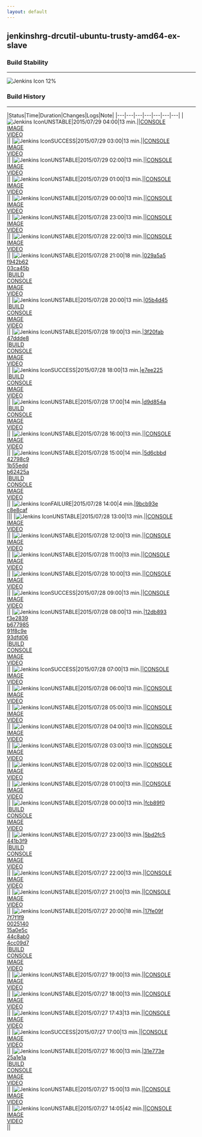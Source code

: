 ```yaml
---
layout: default
---
```

## jenkinshrg-drcutil-ubuntu-trusty-amd64-ex-slave
### Build Stability
___
![Jenkins Icon](http://jenkinshrg.github.io/images/48x48/health-00to19.png)
12%
  
### Build History
___
|Status|Time|Duration|Changes|Logs|Note|
|---|---|---|---|---|---|---|
|![Jenkins Icon](http://jenkinshrg.github.io/images/24x24/yellow.png)UNSTABLE|2015/07/29 04:00|13 min.||[CONSOLE](https://drive.google.com/file/d/0B54sHwaxmuM4amlSbElkcXRlNGs/view?usp=drivesdk)<br>[IMAGE](https://drive.google.com/file/d/0B54sHwaxmuM4V29TQ1pvb2k4YmM/view?usp=drivesdk)<br>[VIDEO](https://drive.google.com/file/d/0B54sHwaxmuM4SXd0c29TanlZbGc/view?usp=drivesdk)<br>||
|![Jenkins Icon](http://jenkinshrg.github.io/images/24x24/blue.png)SUCCESS|2015/07/29 03:00|13 min.||[CONSOLE](https://drive.google.com/file/d/0B54sHwaxmuM4NzFZUzgtb1kwMlk/view?usp=drivesdk)<br>[IMAGE](https://drive.google.com/file/d/0B54sHwaxmuM4dnhJejBpTWZjbzA/view?usp=drivesdk)<br>[VIDEO](https://drive.google.com/file/d/0B54sHwaxmuM4VmpHRmhINEJuWk0/view?usp=drivesdk)<br>||
|![Jenkins Icon](http://jenkinshrg.github.io/images/24x24/yellow.png)UNSTABLE|2015/07/29 02:00|13 min.||[CONSOLE](https://drive.google.com/file/d/0B54sHwaxmuM4LWxEcFl4b0JMVDQ/view?usp=drivesdk)<br>[IMAGE](https://drive.google.com/file/d/0B54sHwaxmuM4eWZCWGk4WU9NcHc/view?usp=drivesdk)<br>[VIDEO](https://drive.google.com/file/d/0B54sHwaxmuM4enlBME1ldkp2dVU/view?usp=drivesdk)<br>||
|![Jenkins Icon](http://jenkinshrg.github.io/images/24x24/yellow.png)UNSTABLE|2015/07/29 01:00|13 min.||[CONSOLE](https://drive.google.com/file/d/0B54sHwaxmuM4ZXFpeFBMQlZhYm8/view?usp=drivesdk)<br>[IMAGE](https://drive.google.com/file/d/0B54sHwaxmuM4OXR5bHV3SHRzelE/view?usp=drivesdk)<br>[VIDEO](https://drive.google.com/file/d/0B54sHwaxmuM4Qy1neDYxZ0djdWs/view?usp=drivesdk)<br>||
|![Jenkins Icon](http://jenkinshrg.github.io/images/24x24/yellow.png)UNSTABLE|2015/07/29 00:00|13 min.||[CONSOLE](https://drive.google.com/file/d/0B54sHwaxmuM4eks1bVhaSTV0VUU/view?usp=drivesdk)<br>[IMAGE](https://drive.google.com/file/d/0B54sHwaxmuM4dGk0dENVdy1rNWc/view?usp=drivesdk)<br>[VIDEO](https://drive.google.com/file/d/0B54sHwaxmuM4M1NKb0pEYnNTSVk/view?usp=drivesdk)<br>||
|![Jenkins Icon](http://jenkinshrg.github.io/images/24x24/yellow.png)UNSTABLE|2015/07/28 23:00|13 min.||[CONSOLE](https://drive.google.com/file/d/0B54sHwaxmuM4X0Vib0laWmJzZE0/view?usp=drivesdk)<br>[IMAGE](https://drive.google.com/file/d/0B54sHwaxmuM4djVsWlN5Z29fWWc/view?usp=drivesdk)<br>[VIDEO](https://drive.google.com/file/d/0B54sHwaxmuM4bGx5RHF4bklPZDQ/view?usp=drivesdk)<br>||
|![Jenkins Icon](http://jenkinshrg.github.io/images/24x24/yellow.png)UNSTABLE|2015/07/28 22:00|13 min.||[CONSOLE](https://drive.google.com/file/d/0B54sHwaxmuM4di1qVzdrQmpoYU0/view?usp=drivesdk)<br>[IMAGE](https://drive.google.com/file/d/0B54sHwaxmuM4UXBCcVZGUEtFbmM/view?usp=drivesdk)<br>[VIDEO](https://drive.google.com/file/d/0B54sHwaxmuM4OG5qakt2d04tYjA/view?usp=drivesdk)<br>||
|![Jenkins Icon](http://jenkinshrg.github.io/images/24x24/yellow.png)UNSTABLE|2015/07/28 21:00|18 min.|[029a5a5](https://github.com/jrl-umi3218/hmc2/commit/029a5a50cb83e3e3253fb0e332be037ad4fe4984)<br>[f942b62](https://github.com/jrl-umi3218/hrpsys-humanoid/commit/f942b622993b4ba9755beb79060b2fc2531321c4)<br>[03ca45b](https://github.com/jrl-umi3218/hrpsys-humanoid/commit/03ca45b16da9ba6aea88cf8fd51b8f87267fdc1a)<br>|[BUILD](https://drive.google.com/file/d/0B54sHwaxmuM4REJPZENQSWpjVWc/view?usp=drivesdk)<br>[CONSOLE](https://drive.google.com/file/d/0B54sHwaxmuM4MFB1T1V2YTh3MTQ/view?usp=drivesdk)<br>[IMAGE](https://drive.google.com/file/d/0B54sHwaxmuM4ZUV1bUNYOHRmeWc/view?usp=drivesdk)<br>[VIDEO](https://drive.google.com/file/d/0B54sHwaxmuM4S1ItaVJudjJIWnM/view?usp=drivesdk)<br>||
|![Jenkins Icon](http://jenkinshrg.github.io/images/24x24/yellow.png)UNSTABLE|2015/07/28 20:00|13 min.|[05b4d45](https://github.com/jrl-umi3218/hrpsys-humanoid/commit/05b4d4535ba3d516e91c44a5c09686c99375b040)<br>|[BUILD](https://drive.google.com/file/d/0B54sHwaxmuM4ZTd1Z19mZGRnbE0/view?usp=drivesdk)<br>[CONSOLE](https://drive.google.com/file/d/0B54sHwaxmuM4bXhFN2cyRjdOaUU/view?usp=drivesdk)<br>[IMAGE](https://drive.google.com/file/d/0B54sHwaxmuM4RzlMejRNbm9vcmc/view?usp=drivesdk)<br>[VIDEO](https://drive.google.com/file/d/0B54sHwaxmuM4UTc4bmhYd3lYYTQ/view?usp=drivesdk)<br>||
|![Jenkins Icon](http://jenkinshrg.github.io/images/24x24/yellow.png)UNSTABLE|2015/07/28 19:00|13 min.|[3f20fab](https://github.com/fkanehiro/hrpsys-base/commit/3f20fab8feda6709cc9068cd3d921aa07b5b6c12)<br>[47ddde8](https://github.com/jrl-umi3218/hrpsys-humanoid/commit/47ddde8db2d067922ffbcc1ade298da41aaa2eb3)<br>|[BUILD](https://drive.google.com/file/d/0B54sHwaxmuM4OHNGUVZwbWNrU3c/view?usp=drivesdk)<br>[CONSOLE](https://drive.google.com/file/d/0B54sHwaxmuM4RXc3eWZ6SFJuYjg/view?usp=drivesdk)<br>[IMAGE](https://drive.google.com/file/d/0B54sHwaxmuM4a3ZjaUtpclp3VFU/view?usp=drivesdk)<br>[VIDEO](https://drive.google.com/file/d/0B54sHwaxmuM4WnI2NktNdE5RZEk/view?usp=drivesdk)<br>||
|![Jenkins Icon](http://jenkinshrg.github.io/images/24x24/blue.png)SUCCESS|2015/07/28 18:00|13 min.|[e7ee225](https://github.com/jrl-umi3218/hrpsys-humanoid/commit/e7ee22562be9cda2487f0da69c015f4f1d38a76a)<br>|[BUILD](https://drive.google.com/file/d/0B54sHwaxmuM4djRLeXNvNFF0TVU/view?usp=drivesdk)<br>[CONSOLE](https://drive.google.com/file/d/0B54sHwaxmuM4dkg1RnQ5RGJsNk0/view?usp=drivesdk)<br>[IMAGE](https://drive.google.com/file/d/0B54sHwaxmuM4ZldSRk1QQl9HZlE/view?usp=drivesdk)<br>[VIDEO](https://drive.google.com/file/d/0B54sHwaxmuM4ZkFMOTFMREplUlE/view?usp=drivesdk)<br>||
|![Jenkins Icon](http://jenkinshrg.github.io/images/24x24/yellow.png)UNSTABLE|2015/07/28 17:00|14 min.|[d9d854a](https://github.com/jrl-umi3218/hrp2-drc/commit/d9d854a7f05532f048643fb2786e38eb3077ee97)<br>|[BUILD](https://drive.google.com/file/d/0B54sHwaxmuM4emtmdkowZkhDZW8/view?usp=drivesdk)<br>[CONSOLE](https://drive.google.com/file/d/0B54sHwaxmuM4d1BfSTFuN21kUDg/view?usp=drivesdk)<br>[IMAGE](https://drive.google.com/file/d/0B54sHwaxmuM4bjFtbWQ2TDV1aHc/view?usp=drivesdk)<br>[VIDEO](https://drive.google.com/file/d/0B54sHwaxmuM4ZTQ0aURKR190dUE/view?usp=drivesdk)<br>||
|![Jenkins Icon](http://jenkinshrg.github.io/images/24x24/yellow.png)UNSTABLE|2015/07/28 16:00|13 min.||[CONSOLE](https://drive.google.com/file/d/0B54sHwaxmuM4Q1ZhM1hTbU1HMGM/view?usp=drivesdk)<br>[IMAGE](https://drive.google.com/file/d/0B54sHwaxmuM4dEJFT2paaVhUYkk/view?usp=drivesdk)<br>[VIDEO](https://drive.google.com/file/d/0B54sHwaxmuM4MjdfNTdDeUE1ckk/view?usp=drivesdk)<br>||
|![Jenkins Icon](http://jenkinshrg.github.io/images/24x24/yellow.png)UNSTABLE|2015/07/28 15:00|14 min.|[5d6cbbd](https://github.com/jrl-umi3218/hmc2/commit/5d6cbbdb796c14c0f5c6adfeb129a07bd3930733)<br>[42798c9](https://github.com/jrl-umi3218/hmc2/commit/42798c9973a33cb500910bf0a410e8a74516a488)<br>[1b55edd](https://github.com/jrl-umi3218/hrpsys-humanoid/commit/1b55edd17ef06dc36fab668b6b87665b6becd8f7)<br>[b62425a](https://github.com/jrl-umi3218/hrpsys-humanoid/commit/b62425a4244bf5210d5818ff4e4012592f79bb28)<br>|[BUILD](https://drive.google.com/file/d/0B54sHwaxmuM4cmhZUjBubWs5SG8/view?usp=drivesdk)<br>[CONSOLE](https://drive.google.com/file/d/0B54sHwaxmuM4TkdyZTlPQmJKUmM/view?usp=drivesdk)<br>[IMAGE](https://drive.google.com/file/d/0B54sHwaxmuM4VFhRQVk3ZTFxQk0/view?usp=drivesdk)<br>[VIDEO](https://drive.google.com/file/d/0B54sHwaxmuM4YUhxOFRPeno2MUk/view?usp=drivesdk)<br>||
|![Jenkins Icon](http://jenkinshrg.github.io/images/24x24/red.png)FAILURE|2015/07/28 14:00|4 min.|[9bcb93e](https://github.com/jrl-umi3218/hmc2/commit/9bcb93e10c6c29f8bea862f4d8c07d999bfe29aa)<br>[c8e8caf](https://github.com/jrl-umi3218/hrpsys-humanoid/commit/c8e8caf0fc1dc0a7dcf6c4f404da13720fd63de2)<br>|||
|![Jenkins Icon](http://jenkinshrg.github.io/images/24x24/yellow.png)UNSTABLE|2015/07/28 13:00|13 min.||[CONSOLE](https://drive.google.com/file/d/0B54sHwaxmuM4VURWUEZEdk91ZTQ/view?usp=drivesdk)<br>[IMAGE](https://drive.google.com/file/d/0B54sHwaxmuM4dGc1Rm1PMG5sRlE/view?usp=drivesdk)<br>[VIDEO](https://drive.google.com/file/d/0B54sHwaxmuM4b3otb3E2T0NQR3M/view?usp=drivesdk)<br>||
|![Jenkins Icon](http://jenkinshrg.github.io/images/24x24/yellow.png)UNSTABLE|2015/07/28 12:00|13 min.||[CONSOLE](https://drive.google.com/file/d/0B54sHwaxmuM4T29JOWN5Y25nLVU/view?usp=drivesdk)<br>[IMAGE](https://drive.google.com/file/d/0B54sHwaxmuM4MmtOZ21WZTVkck0/view?usp=drivesdk)<br>[VIDEO](https://drive.google.com/file/d/0B54sHwaxmuM4eTJFbzhHRTJyX3c/view?usp=drivesdk)<br>||
|![Jenkins Icon](http://jenkinshrg.github.io/images/24x24/yellow.png)UNSTABLE|2015/07/28 11:00|13 min.||[CONSOLE](https://drive.google.com/file/d/0B54sHwaxmuM4TTVlV1E2b3M2c1k/view?usp=drivesdk)<br>[IMAGE](https://drive.google.com/file/d/0B54sHwaxmuM4TlNxTVlTRUJUVnM/view?usp=drivesdk)<br>[VIDEO](https://drive.google.com/file/d/0B54sHwaxmuM4OHRUR0U3Mm93Nkk/view?usp=drivesdk)<br>||
|![Jenkins Icon](http://jenkinshrg.github.io/images/24x24/yellow.png)UNSTABLE|2015/07/28 10:00|13 min.||[CONSOLE](https://drive.google.com/file/d/0B54sHwaxmuM4MGZ2UDF3Z3FFM0U/view?usp=drivesdk)<br>[IMAGE](https://drive.google.com/file/d/0B54sHwaxmuM4eWtyUDNnM2dUTkE/view?usp=drivesdk)<br>[VIDEO](https://drive.google.com/file/d/0B54sHwaxmuM4WWxRZk9PMkl1REk/view?usp=drivesdk)<br>||
|![Jenkins Icon](http://jenkinshrg.github.io/images/24x24/blue.png)SUCCESS|2015/07/28 09:00|13 min.||[CONSOLE](https://drive.google.com/file/d/0B54sHwaxmuM4UlZOY2h2N3FrMms/view?usp=drivesdk)<br>[IMAGE](https://drive.google.com/file/d/0B54sHwaxmuM4eXZSa2xXMkJwNms/view?usp=drivesdk)<br>[VIDEO](https://drive.google.com/file/d/0B54sHwaxmuM4Q3BnaDV0NWJqeFU/view?usp=drivesdk)<br>||
|![Jenkins Icon](http://jenkinshrg.github.io/images/24x24/yellow.png)UNSTABLE|2015/07/28 08:00|13 min.|[12db893](https://github.com/fkanehiro/hrpsys-base/commit/12db893d2cd67e84bf98f1843ecbfcdc81e4f2a3)<br>[f3e2839](https://github.com/fkanehiro/hrpsys-base/commit/f3e2839cac5291c07f44a0e239ee3cc8d8ef4fef)<br>[b677985](https://github.com/fkanehiro/hrpsys-base/commit/b677985b388b747fcdbde285f441ca0c8ecb0f81)<br>[91f8c9e](https://github.com/fkanehiro/hrpsys-base/commit/91f8c9eb34fa013ec73d3fe58c93da85937a873d)<br>[93dfd06](https://github.com/fkanehiro/hrpsys-base/commit/93dfd065a03424f30166cfe24731b603caa8fe6f)<br>|[BUILD](https://drive.google.com/file/d/0B54sHwaxmuM4bVNTRlFucFNiZEk/view?usp=drivesdk)<br>[CONSOLE](https://drive.google.com/file/d/0B54sHwaxmuM4dUptMmZlbXQyOFE/view?usp=drivesdk)<br>[IMAGE](https://drive.google.com/file/d/0B54sHwaxmuM4Ym1qby14SWZicDQ/view?usp=drivesdk)<br>[VIDEO](https://drive.google.com/file/d/0B54sHwaxmuM4UklMUXl1cGg2MXc/view?usp=drivesdk)<br>||
|![Jenkins Icon](http://jenkinshrg.github.io/images/24x24/blue.png)SUCCESS|2015/07/28 07:00|13 min.||[CONSOLE](https://drive.google.com/file/d/0B54sHwaxmuM4bFNlazNGZ1FVaE0/view?usp=drivesdk)<br>[IMAGE](https://drive.google.com/file/d/0B54sHwaxmuM4dlZVZVZTOXZRUGc/view?usp=drivesdk)<br>[VIDEO](https://drive.google.com/file/d/0B54sHwaxmuM4UUVoYW12TWJrUjg/view?usp=drivesdk)<br>||
|![Jenkins Icon](http://jenkinshrg.github.io/images/24x24/yellow.png)UNSTABLE|2015/07/28 06:00|13 min.||[CONSOLE](https://drive.google.com/file/d/0B54sHwaxmuM4X1BoU09oUFBRVFk/view?usp=drivesdk)<br>[IMAGE](https://drive.google.com/file/d/0B54sHwaxmuM4UjhPUWlDd2x4T1E/view?usp=drivesdk)<br>[VIDEO](https://drive.google.com/file/d/0B54sHwaxmuM4MnY3WnlhVXhLRlE/view?usp=drivesdk)<br>||
|![Jenkins Icon](http://jenkinshrg.github.io/images/24x24/yellow.png)UNSTABLE|2015/07/28 05:00|13 min.||[CONSOLE](https://drive.google.com/file/d/0B54sHwaxmuM4T1ROVlBBVTdSbzg/view?usp=drivesdk)<br>[IMAGE](https://drive.google.com/file/d/0B54sHwaxmuM4NDk2Z0NEdmoyUXc/view?usp=drivesdk)<br>[VIDEO](https://drive.google.com/file/d/0B54sHwaxmuM4TFlBWHlpbElwbms/view?usp=drivesdk)<br>||
|![Jenkins Icon](http://jenkinshrg.github.io/images/24x24/yellow.png)UNSTABLE|2015/07/28 04:00|13 min.||[CONSOLE](https://drive.google.com/file/d/0B54sHwaxmuM4N0VPYnJMc1FweWs/view?usp=drivesdk)<br>[IMAGE](https://drive.google.com/file/d/0B54sHwaxmuM4T1NLcVZ6Njd0Qms/view?usp=drivesdk)<br>[VIDEO](https://drive.google.com/file/d/0B54sHwaxmuM4TVIxWWxpQjFqOHM/view?usp=drivesdk)<br>||
|![Jenkins Icon](http://jenkinshrg.github.io/images/24x24/yellow.png)UNSTABLE|2015/07/28 03:00|13 min.||[CONSOLE](https://drive.google.com/file/d/0B54sHwaxmuM4NE83UWNlUmw3WlU/view?usp=drivesdk)<br>[IMAGE](https://drive.google.com/file/d/0B54sHwaxmuM4aDl2Ykg5aTFpVEk/view?usp=drivesdk)<br>[VIDEO](https://drive.google.com/file/d/0B54sHwaxmuM4NGdfWUphVi1oOEU/view?usp=drivesdk)<br>||
|![Jenkins Icon](http://jenkinshrg.github.io/images/24x24/yellow.png)UNSTABLE|2015/07/28 02:00|13 min.||[CONSOLE](https://drive.google.com/file/d/0B54sHwaxmuM4ZW55X3BEbGY3aEU/view?usp=drivesdk)<br>[IMAGE](https://drive.google.com/file/d/0B54sHwaxmuM4YnREQWJwU0k3eXM/view?usp=drivesdk)<br>[VIDEO](https://drive.google.com/file/d/0B54sHwaxmuM4dWFRSnhuTDRHekU/view?usp=drivesdk)<br>||
|![Jenkins Icon](http://jenkinshrg.github.io/images/24x24/yellow.png)UNSTABLE|2015/07/28 01:00|13 min.||[CONSOLE](https://drive.google.com/file/d/0B54sHwaxmuM4U2w4NzRtaDc2YWs/view?usp=drivesdk)<br>[IMAGE](https://drive.google.com/file/d/0B54sHwaxmuM4N0p5cF8xU1h6Skk/view?usp=drivesdk)<br>[VIDEO](https://drive.google.com/file/d/0B54sHwaxmuM4S2hEdExscmlhaGc/view?usp=drivesdk)<br>||
|![Jenkins Icon](http://jenkinshrg.github.io/images/24x24/yellow.png)UNSTABLE|2015/07/28 00:00|13 min.|[fcb89f0](https://github.com/jrl-umi3218/hmc2/commit/fcb89f0a08fd431cf55bcce835744ea569c92614)<br>|[BUILD](https://drive.google.com/file/d/0B54sHwaxmuM4elZMVERpaGl2ckU/view?usp=drivesdk)<br>[CONSOLE](https://drive.google.com/file/d/0B54sHwaxmuM4NW5Wal9HOC1tUW8/view?usp=drivesdk)<br>[IMAGE](https://drive.google.com/file/d/0B54sHwaxmuM4ODA1T1diZWNFclU/view?usp=drivesdk)<br>[VIDEO](https://drive.google.com/file/d/0B54sHwaxmuM4SzNoZDRsc2ppRTQ/view?usp=drivesdk)<br>||
|![Jenkins Icon](http://jenkinshrg.github.io/images/24x24/yellow.png)UNSTABLE|2015/07/27 23:00|13 min.|[5bd2fc5](https://github.com/fkanehiro/hrpsys-base/commit/5bd2fc5c4207936be7fb08460a2597bef6c006b5)<br>[441b3f9](https://github.com/fkanehiro/hrpsys-base/commit/441b3f98270d7a15caff7ea601c1e12e2c720ba6)<br>|[BUILD](https://drive.google.com/file/d/0B54sHwaxmuM4M1BETFpYcS1CVm8/view?usp=drivesdk)<br>[CONSOLE](https://drive.google.com/file/d/0B54sHwaxmuM4dVdqVklHYUdtWlE/view?usp=drivesdk)<br>[IMAGE](https://drive.google.com/file/d/0B54sHwaxmuM4UjF0TmZ6VExzdUE/view?usp=drivesdk)<br>[VIDEO](https://drive.google.com/file/d/0B54sHwaxmuM4SndSWVVRTXVYdGs/view?usp=drivesdk)<br>||
|![Jenkins Icon](http://jenkinshrg.github.io/images/24x24/yellow.png)UNSTABLE|2015/07/27 22:00|13 min.||[CONSOLE](https://drive.google.com/file/d/0B54sHwaxmuM4c014clE1MTBUcEU/view?usp=drivesdk)<br>[IMAGE](https://drive.google.com/file/d/0B54sHwaxmuM4Zzh2VXJPejQ3bDg/view?usp=drivesdk)<br>[VIDEO](https://drive.google.com/file/d/0B54sHwaxmuM4N0pGNlc5dEdlT0U/view?usp=drivesdk)<br>||
|![Jenkins Icon](http://jenkinshrg.github.io/images/24x24/yellow.png)UNSTABLE|2015/07/27 21:00|13 min.||[CONSOLE](https://drive.google.com/file/d/0B54sHwaxmuM4NWRUNnZvMFhrVlU/view?usp=drivesdk)<br>[IMAGE](https://drive.google.com/file/d/0B54sHwaxmuM4eUpsT2xhcXJWN3M/view?usp=drivesdk)<br>[VIDEO](https://drive.google.com/file/d/0B54sHwaxmuM4VkN3NHc4ZFF4ZEE/view?usp=drivesdk)<br>||
|![Jenkins Icon](http://jenkinshrg.github.io/images/24x24/yellow.png)UNSTABLE|2015/07/27 20:00|18 min.|[17fe09f](https://github.com/jrl-umi3218/hmc2/commit/17fe09f03d1d4b2a133c2b6c50e260e45102acb8)<br>[7f7f1f9](https://github.com/jrl-umi3218/hmc2/commit/7f7f1f9fe3d11298d0bee7d13890d08e95068351)<br>[0025140](https://github.com/jrl-umi3218/hmc2/commit/00251405849da1831c10d07cbdc9fa8457861535)<br>[15a0e5c](https://github.com/jrl-umi3218/hmc2/commit/15a0e5c06a1b1df038bc340901c8ac7e5f32234c)<br>[44c8ab0](https://github.com/jrl-umi3218/hrpsys-humanoid/commit/44c8ab0fed9803a5230416832d6d587e21f48abb)<br>[4cc09d7](https://github.com/jrl-umi3218/hrpsys-humanoid/commit/4cc09d7c17e09908f4d7d6bfacc8835e6bdcd5c8)<br>|[BUILD](https://drive.google.com/file/d/0B54sHwaxmuM4Qy1Tbkl6b2hneW8/view?usp=drivesdk)<br>[CONSOLE](https://drive.google.com/file/d/0B54sHwaxmuM4Wm5YTUxBZ1FITkE/view?usp=drivesdk)<br>[IMAGE](https://drive.google.com/file/d/0B54sHwaxmuM4M29hcG9aa0FRZWM/view?usp=drivesdk)<br>[VIDEO](https://drive.google.com/file/d/0B54sHwaxmuM4NXYtTzJiaXdwNzA/view?usp=drivesdk)<br>||
|![Jenkins Icon](http://jenkinshrg.github.io/images/24x24/yellow.png)UNSTABLE|2015/07/27 19:00|13 min.||[CONSOLE](https://drive.google.com/file/d/0B54sHwaxmuM4WUxuVncwYnpQWXM/view?usp=drivesdk)<br>[IMAGE](https://drive.google.com/file/d/0B54sHwaxmuM4WERDTGdYLWkycTQ/view?usp=drivesdk)<br>[VIDEO](https://drive.google.com/file/d/0B54sHwaxmuM4ZXdSLVZ2emltSkk/view?usp=drivesdk)<br>||
|![Jenkins Icon](http://jenkinshrg.github.io/images/24x24/yellow.png)UNSTABLE|2015/07/27 18:00|13 min.||[CONSOLE](https://drive.google.com/file/d/0B54sHwaxmuM4V2J4WGh2LXBGYjA/view?usp=drivesdk)<br>[IMAGE](https://drive.google.com/file/d/0B54sHwaxmuM4RXdBVTBxNE5qVlk/view?usp=drivesdk)<br>[VIDEO](https://drive.google.com/file/d/0B54sHwaxmuM4VHQ2TVlGay10THc/view?usp=drivesdk)<br>||
|![Jenkins Icon](http://jenkinshrg.github.io/images/24x24/yellow.png)UNSTABLE|2015/07/27 17:43|13 min.||[CONSOLE](https://drive.google.com/file/d/0B54sHwaxmuM4VDBDSlE4eWFaQ0E/view?usp=drivesdk)<br>[IMAGE](https://drive.google.com/file/d/0B54sHwaxmuM4eHc5RmFIMF9GVlU/view?usp=drivesdk)<br>[VIDEO](https://drive.google.com/file/d/0B54sHwaxmuM4RElFcW1tOUhJbTQ/view?usp=drivesdk)<br>||
|![Jenkins Icon](http://jenkinshrg.github.io/images/24x24/blue.png)SUCCESS|2015/07/27 17:00|13 min.||[CONSOLE](https://drive.google.com/file/d/0B54sHwaxmuM4dlNQZ0xBNjNmb2M/view?usp=drivesdk)<br>[IMAGE](https://drive.google.com/file/d/0B54sHwaxmuM4NHpSbzd6cmZ3b0U/view?usp=drivesdk)<br>[VIDEO](https://drive.google.com/file/d/0B54sHwaxmuM4blFrbTVxQU9CWTA/view?usp=drivesdk)<br>||
|![Jenkins Icon](http://jenkinshrg.github.io/images/24x24/yellow.png)UNSTABLE|2015/07/27 16:00|13 min.|[31e773e](https://github.com/fkanehiro/hrpsys-base/commit/31e773e159a8f132b97b378f264ec25a58e3d2ad)<br>[25a1e1a](https://github.com/fkanehiro/hrpsys-base/commit/25a1e1a0839a500ae3a005f22729dcdb4fef2a75)<br>|[BUILD](https://drive.google.com/file/d/0B54sHwaxmuM4U2RSOEtSNEszd2M/view?usp=drivesdk)<br>[CONSOLE](https://drive.google.com/file/d/0B54sHwaxmuM4ZFRMWXhNcXd3ZTA/view?usp=drivesdk)<br>[IMAGE](https://drive.google.com/file/d/0B54sHwaxmuM4UGU0UmxaempKOU0/view?usp=drivesdk)<br>[VIDEO](https://drive.google.com/file/d/0B54sHwaxmuM4V0c1N25vYmxUSjQ/view?usp=drivesdk)<br>||
|![Jenkins Icon](http://jenkinshrg.github.io/images/24x24/yellow.png)UNSTABLE|2015/07/27 15:00|13 min.||[CONSOLE](https://drive.google.com/file/d/0B54sHwaxmuM4NkNHcWZjdVl1UVU/view?usp=drivesdk)<br>[IMAGE](https://drive.google.com/file/d/0B54sHwaxmuM4OFZMWl9HZzR3M0E/view?usp=drivesdk)<br>[VIDEO](https://drive.google.com/file/d/0B54sHwaxmuM4ekJlck1mSzVIMjg/view?usp=drivesdk)<br>||
|![Jenkins Icon](http://jenkinshrg.github.io/images/24x24/yellow.png)UNSTABLE|2015/07/27 14:05|42 min.||[CONSOLE](https://drive.google.com/file/d/0B54sHwaxmuM4QmRld1pIUlRsWEU/view?usp=drivesdk)<br>[IMAGE](https://drive.google.com/file/d/0B54sHwaxmuM4aWxnN1c0VXhJT2M/view?usp=drivesdk)<br>[VIDEO](https://drive.google.com/file/d/0B54sHwaxmuM4REM1UkNvQS1ibEE/view?usp=drivesdk)<br>||
